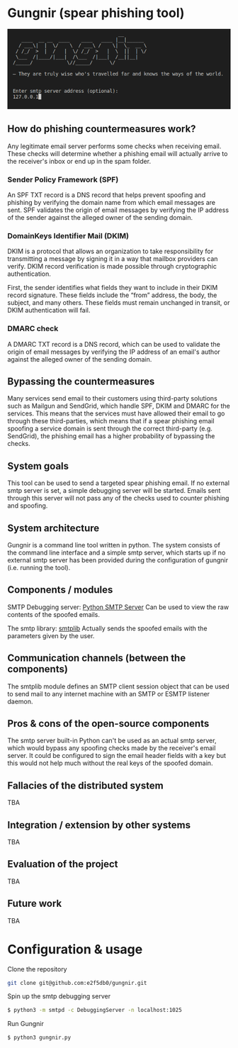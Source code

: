 # Gungnir (spear phishing tool)

![Gungnir](https://github.com/e2f5db0/gungnir/blob/main/img/gungnir.png)

## How do phishing countermeasures work?

Any legitimate email server performs some checks when receiving email. These checks will determine whether a phishing email will actually arrive to the receiver's inbox or end up in the spam folder.  

### Sender Policy Framework (SPF)

An SPF TXT record is a DNS record that helps prevent spoofing and phishing by verifying the domain name from which email messages are sent. SPF validates the origin of email messages by verifying the IP address of the sender against the alleged owner of the sending domain. 

### DomainKeys Identifier Mail (DKIM)

DKIM is a protocol that allows an organization to take responsibility for transmitting a message by signing it in a way that mailbox providers can verify. DKIM record verification is made possible through cryptographic authentication.

First, the sender identifies what fields they want to include in their DKIM record signature. These fields include the “from” address, the body, the subject, and many others. These fields must remain unchanged in transit, or DKIM authentication will fail.

### DMARC check

A DMARC TXT record is a DNS record, which can be used to validate the origin of email messages by verifying the IP address of an email's author against the alleged owner of the sending domain.

## Bypassing the countermeasures

Many services send email to their customers using third-party solutions such as Mailgun and SendGrid, which handle SPF, DKIM and DMARC for the services. This means that the services must have allowed their email to go through these third-parties, which means that if a spear phishing email spoofing a service domain is sent through the correct third-party (e.g. SendGrid), the phishing email has a higher probability of bypassing the checks.

## System goals

This tool can be used to send a targeted spear phishing email. If no external smtp server is set, a simple debugging server will be started. Emails sent through this server will not pass any of the checks used to counter phishing and spoofing.

## System architecture

Gungnir is a command line tool written in python. The system consists of the command line interface and a simple smtp server, which starts up if no external smtp server has been provided during the configuration of gungnir (i.e. running the tool).

## Components / modules

SMTP Debugging server: [Python SMTP Server](http://docs.python.org/library/smtpd.html)
Can be used to view the raw contents of the spoofed emails.

The smtp library: [smtplib](https://docs.python.org/3/library/smtplib.html)
Actually sends the spoofed emails with the parameters given by the user.

## Communication channels (between the components)

The smtplib module defines an SMTP client session object that can be used to send mail to any internet machine with an SMTP or ESMTP listener daemon.

## Pros & cons of the open-source components

The smtp server built-in Python can't be used as an actual smtp server, which would bypass any spoofing checks made by the receiver's email server. It could be configured to sign the email header fields with a key but this would not help much without the real keys of the spoofed domain.

## Fallacies of the distributed system
TBA

## Integration / extension by other systems
TBA

## Evaluation of the project
TBA

## Future work
TBA

# Configuration & usage

Clone the repository
```bash
git clone git@github.com:e2f5db0/gungnir.git
```

Spin up the smtp debugging server
```bash
$ python3 -m smtpd -c DebuggingServer -n localhost:1025
```

Run Gungnir
```bash
$ python3 gungnir.py
```